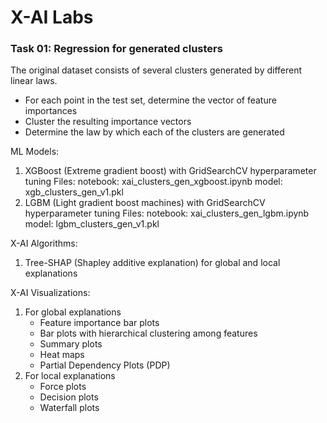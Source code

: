 # X-AI Labs

### Task 01: Regression for generated clusters  
The original dataset consists of several clusters generated by different linear laws.  
- For each point in the test set, determine the vector of feature importances
- Cluster the resulting importance vectors
- Determine the law by which each of the clusters are generated

ML Models:  
1) XGBoost (Extreme gradient boost) with GridSearchCV hyperparameter tuning
   Files:
   notebook: xai_clusters_gen_xgboost.ipynb
   model: xgb_clusters_gen_v1.pkl
3) LGBM (Light gradient boost machines) with GridSearchCV hyperparameter tuning
   Files:
   notebook: xai_clusters_gen_lgbm.ipynb
   model: lgbm_clusters_gen_v1.pkl

X-AI Algorithms:  
1) Tree-SHAP (Shapley additive explanation) for global and local explanations

X-AI Visualizations:  
1) For global explanations
   - Feature importance bar plots
   - Bar plots with hierarchical clustering among features
   - Summary plots
   - Heat maps
   - Partial Dependency Plots (PDP)
2) For local explanations
   - Force plots
   - Decision plots
   - Waterfall plots
